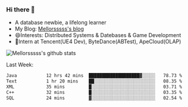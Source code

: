 ### Hi there 👋

- A database newbie, a lifelong learner
- My Blog: [Mellorsssss's blog](https://mellorsssss.com/)
- 😄Interests: Distributed Systems & Datebases & Game Development
- 🤔Intern at Tencent(UE4 Dev), ByteDance(ABTest), ApeCloud(OLAP)


![Mellorsssss's github stats](https://github-readme-stats-mellorsssss.vercel.app/api?username=Mellorsssss&show_icons=true&theme=radical)

<!-- ![Top Langs](https://github-readme-stats.vercel.app/api/top-langs/?username=anuraghazra&hide=javascript,html,typescript,css,glsl) -->

<!--
**Mellorsssss/Mellorsssss** is a ✨ _special_ ✨ repository because its `README.md` (this file) appears on your GitHub profile.

Here are some ideas to get you started:

- 🔭 I’m currently working on ...
- 🌱 I’m currently learning ...
- 👯 I’m looking to collaborate on ...
- 🤔 I’m looking for help with ...
- 💬 Ask me about ...
- 📫 How to reach me: ...
- 😄 Pronouns: ...
- ⚡ Fun fact: ...
-->

Last Week:
<!--START_SECTION:waka-->

```txt
Java           12 hrs 42 mins  ███████████████████▓░░░░░   78.73 %
Text           1 hr 20 mins    ██░░░░░░░░░░░░░░░░░░░░░░░   08.35 %
XML            35 mins         █░░░░░░░░░░░░░░░░░░░░░░░░   03.71 %
C++            32 mins         █░░░░░░░░░░░░░░░░░░░░░░░░   03.35 %
SQL            24 mins         ▓░░░░░░░░░░░░░░░░░░░░░░░░   02.54 %
```

<!--END_SECTION:waka-->
